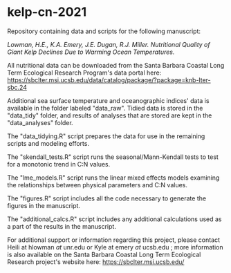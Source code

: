 # kelp-cn-2021
Repository containing data and scripts for the following manuscript:

*Lowman, H.E., K.A. Emery, J.E. Dugan, R.J. Miller. Nutritional Quality of Giant Kelp Declines Due to Warming Ocean Temperatures.*

All nutritional data can be downloaded from the Santa Barbara Coastal Long Term Ecological Research Program's data portal here:
https://sbclter.msi.ucsb.edu/data/catalog/package/?package=knb-lter-sbc.24

Additional sea surface temperature and oceanographic indices' data is available in the folder labeled "data_raw". Tidied data is stored in the "data_tidy" folder, and results of analyses that are stored are kept in the "data_analyses" folder.

The "data_tidying.R" script prepares the data for use in the remaining scripts and modeling efforts.

The "skendall_tests.R" script runs the seasonal/Mann-Kendall tests to test for a monotonic trend in C:N values.

The "lme_models.R" script runs the linear mixed effects models examining the relationships between physical parameters and C:N values.

The "figures.R" script includes all the code necessary to generate the figures in the manuscript.

The "additional_calcs.R" script includes any additional calculations used as a part of the results in the manuscript.

For additional support or information regarding this project, please contact Heili at hlowman *at* unr.edu or Kyle at emery *at* ucsb.edu ; more information is also available on the Santa Barbara Coastal Long Term Ecological Research project's website here: https://sbclter.msi.ucsb.edu/

